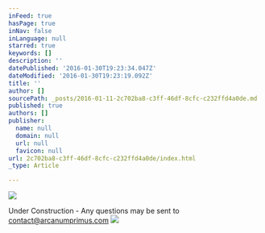 ```yaml
---
inFeed: true
hasPage: true
inNav: false
inLanguage: null
starred: true
keywords: []
description: ''
datePublished: '2016-01-30T19:23:34.047Z'
dateModified: '2016-01-30T19:23:19.092Z'
title: ''
author: []
sourcePath: _posts/2016-01-11-2c702ba8-c3ff-46df-8cfc-c232ffd4a0de.md
published: true
authors: []
publisher:
  name: null
  domain: null
  url: null
  favicon: null
url: 2c702ba8-c3ff-46df-8cfc-c232ffd4a0de/index.html
_type: Article

---
```

![](https://the-grid-user-content.s3-us-west-2.amazonaws.com/755d4f8a-d8b2-4046-b58f-bb07a6cdbb61.jpg)

Under Construction - Any questions may be sent to contact@arcanumprimus.com
![](https://the-grid-user-content.s3-us-west-2.amazonaws.com/473d35c8-791c-478c-a013-3f7de0157025.jpg)